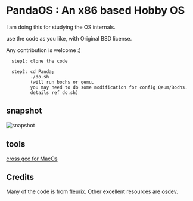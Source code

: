 
PandaOS : An x86 based Hobby OS
========

I am doing this for studying the OS internals.

use the code as you like, with Original BSD license.

Any contribution is welcome :)

      step1: clone the code

      step2: cd Panda;
             ./do.sh
             (will run bochs or qemu,
			 you may need to do some modification for config Qeum/Bochs.
			 details ref do.sh)


## snapshot

![snapshot](https://github.com/chenyukang/Panda/blob/master/imgs/snapshot.png?raw=true)


## tools

[cross gcc for MacOs](http://crossgcc.rts-software.org/doku.php?id=compiling_for_linux)

## Credits

Many of the code is from [fleurix](https://github.com/flaneur2020/fleurix).
Other excellent resources are [osdev](https://wiki.osdev.org/Expanded_Main_Page).
